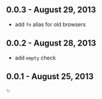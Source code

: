 0.0.3 - August 29, 2013
-----------------------
* add `fn` alias for old browsers

0.0.2 - August 28, 2013
-----------------------
* add `empty` check

0.0.1 - August 25, 2013
-----------------------
:sparkles: